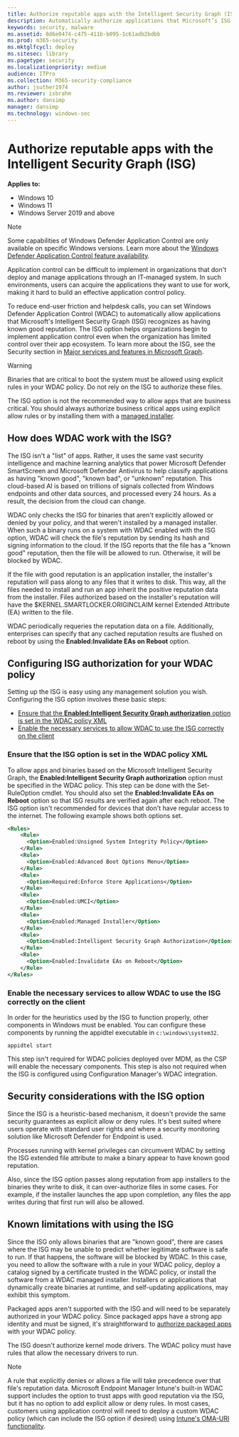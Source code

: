 ```yaml
---
title: Authorize reputable apps with the Intelligent Security Graph (ISG) (Windows)
description: Automatically authorize applications that Microsoft’s ISG recognizes as having known good reputation.
keywords: security, malware
ms.assetid: 8d6e0474-c475-411b-b095-1c61adb2bdbb
ms.prod: m365-security
ms.mktglfcycl: deploy
ms.sitesec: library
ms.pagetype: security
ms.localizationpriority: medium
audience: ITPro
ms.collection: M365-security-compliance
author: jsuther1974
ms.reviewer: isbrahm
ms.author: dansimp
manager: dansimp
ms.technology: windows-sec
---
```


# Authorize reputable apps with the Intelligent Security Graph (ISG)

**Applies to:**

- Windows 10
- Windows 11
- Windows Server 2019 and above

> [!NOTE]
> Some capabilities of Windows Defender Application Control are only available on specific Windows versions. Learn more about the [Windows Defender Application Control feature availability](feature-availability.md).

Application control can be difficult to implement in organizations that don't deploy and manage applications through an IT-managed system. In such environments, users can acquire the applications they want to use for work, making it hard to build an effective application control policy.

To reduce end-user friction and helpdesk calls, you can set Windows Defender Application Control (WDAC) to automatically allow applications that Microsoft's Intelligent Security Graph (ISG) recognizes as having known good reputation. The ISG option helps organizations begin to implement application control even when the organization has limited control over their app ecosystem. To learn more about the ISG, see the Security section in [Major services and features in Microsoft Graph](/graph/overview-major-services).

> [!WARNING]
> Binaries that are critical to boot the system must be allowed using explicit rules in your WDAC policy. Do not rely on the ISG to authorize these files.
>
> The ISG option is not the recommended way to allow apps that are business critical. You should always authorize business critical apps using explicit allow rules or by installing them with a [managed installer](/windows/security/threat-protection/windows-defender-application-control/configure-authorized-apps-deployed-with-a-managed-installer).

## How does WDAC work with the ISG?

The ISG isn't a "list" of apps. Rather, it uses the same vast security intelligence and machine learning analytics that power Microsoft Defender SmartScreen and Microsoft Defender Antivirus to help classify applications as having "known good", "known bad", or "unknown" reputation. This cloud-based AI is based on trillions of signals collected from Windows endpoints and other data sources, and processed every 24 hours. As a result, the decision from the cloud can change.

WDAC only checks the ISG for binaries that aren't explicitly allowed or denied by your policy, and that weren't installed by a managed installer. When such a binary runs on a system with WDAC enabled with the ISG option, WDAC will check the file's reputation by sending its hash and signing information to the cloud. If the ISG reports that the file has a "known good" reputation, then the file will be allowed to run. Otherwise, it will be blocked by WDAC.

If the file with good reputation is an application installer, the installer's reputation will pass along to any files that it writes to disk. This way, all the files needed to install and run an app inherit the positive reputation data from the installer. Files authorized based on the installer's reputation will have the $KERNEL.SMARTLOCKER.ORIGINCLAIM kernel Extended Attribute (EA) written to the file.

WDAC periodically requeries the reputation data on a file. Additionally, enterprises can specify that any cached reputation results are flushed on reboot by using the **Enabled:Invalidate EAs on Reboot** option.

## Configuring ISG authorization for your WDAC policy

Setting up the ISG is easy using any management solution you wish. Configuring the ISG option involves these basic steps:

- [Ensure that the **Enabled:Intelligent Security Graph authorization** option is set in the WDAC policy XML](#ensure-that-the-intelligent-security-graph-option-is-enabled-in-the-wdac-policy-xml)
- [Enable the necessary services to allow WDAC to use the ISG correctly on the client](#enable-the-necessary-services-to-allow-wdac-to-use-the-isg-correctly-on-the-client)

### Ensure that the ISG option is set in the WDAC policy XML

To allow apps and binaries based on the Microsoft Intelligent Security Graph, the **Enabled:Intelligent Security Graph authorization** option must be specified in the WDAC policy. This step can be done with the Set-RuleOption cmdlet. You should also set the **Enabled:Invalidate EAs on Reboot** option so that ISG results are verified again after each reboot. The ISG option isn't recommended for devices that don't have regular access to the internet. The following example shows both options set.

```xml
<Rules> 
    <Rule> 
      <Option>Enabled:Unsigned System Integrity Policy</Option> 
    </Rule> 
    <Rule> 
      <Option>Enabled:Advanced Boot Options Menu</Option> 
    </Rule> 
    <Rule> 
      <Option>Required:Enforce Store Applications</Option> 
    </Rule> 
    <Rule>
      <Option>Enabled:UMCI</Option>
    </Rule>
    <Rule>
      <Option>Enabled:Managed Installer</Option> 
    </Rule>
    <Rule> 
      <Option>Enabled:Intelligent Security Graph Authorization</Option> 
    </Rule> 
    <Rule> 
      <Option>Enabled:Invalidate EAs on Reboot</Option> 
    </Rule> 
</Rules> 
```

### Enable the necessary services to allow WDAC to use the ISG correctly on the client

In order for the heuristics used by the ISG to function properly, other components in Windows must be enabled. You can configure these components by running the appidtel executable in `c:\windows\system32`.

```console
appidtel start
```

This step isn't required for WDAC policies deployed over MDM, as the CSP will enable the necessary components. This step is also not required when the ISG is configured using Configuration Manager's WDAC integration.

## Security considerations with the ISG option

Since the ISG is a heuristic-based mechanism, it doesn't provide the same security guarantees as explicit allow or deny rules. It's best suited where users operate with standard user rights and where a security monitoring solution like Microsoft Defender for Endpoint is used.

Processes running with kernel privileges can circumvent WDAC by setting the ISG extended file attribute to make a binary appear to have known good reputation.

Also, since the ISG option passes along reputation from app installers to the binaries they write to disk, it can over-authorize files in some cases. For example, if the installer launches the app upon completion, any files the app writes during that first run will also be allowed.

## Known limitations with using the ISG

Since the ISG only allows binaries that are "known good", there are cases where the ISG may be unable to predict whether legitimate software is safe to run. If that happens, the software will be blocked by WDAC. In this case, you need to allow the software with a rule in your WDAC policy, deploy a catalog signed by a certificate trusted in the WDAC policy, or install the software from a WDAC managed installer. Installers or applications that dynamically create binaries at runtime, and self-updating applications, may exhibit this symptom.

Packaged apps aren't supported with the ISG and will need to be separately authorized in your WDAC policy. Since packaged apps have a strong app identity and must be signed, it's straightforward to [authorize packaged apps](/windows/security/threat-protection/windows-defender-application-control/manage-packaged-apps-with-windows-defender-application-control) with your WDAC policy.

The ISG doesn't authorize kernel mode drivers. The WDAC policy must have rules that allow the necessary drivers to run.  

> [!NOTE]
> A rule that explicitly denies or allows a file will take precedence over that file's reputation data. Microsoft Endpoint Manager Intune's built-in WDAC support includes the option to trust apps with good reputation via the ISG, but it has no option to add explicit allow or deny rules. In most cases, customers using application control will need to deploy a custom WDAC policy (which can include the ISG option if desired) using [Intune's OMA-URI functionality](deployment/deploy-windows-defender-application-control-policies-using-intune.md#deploy-wdac-policies-with-custom-oma-uri).
